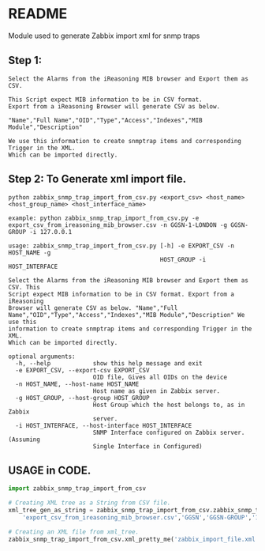 README
===============
Module used to generate Zabbix import xml for snmp traps


Step 1:
--------------------------------------------
    Select the Alarms from the iReasoning MIB browser and Export them as CSV.
    
    This Script expect MIB information to be in CSV format.
    Export from a iReasoning Browser will generate CSV as below.
    
    "Name","Full Name","OID","Type","Access","Indexes","MIB Module","Description"
    
    We use this information to create snmptrap items and corresponding Trigger in the XML.
    Which can be imported directly.


Step 2: To Generate xml import file.
--------------------------------------------
    python zabbix_snmp_trap_import_from_csv.py <export_csv> <host_name> <host_group_name> <host_interface_name>
    
    example: python zabbix_snmp_trap_import_from_csv.py -e export_csv_from_ireasoning_mib_browser.csv -n GGSN-1-LONDON -g GGSN-GROUP -i 127.0.0.1
    
    usage: zabbix_snmp_trap_import_from_csv.py [-h] -e EXPORT_CSV -n HOST_NAME -g
                                               HOST_GROUP -i HOST_INTERFACE
    
    Select the Alarms from the iReasoning MIB browser and Export them as CSV. This
    Script expect MIB information to be in CSV format. Export from a iReasoning
    Browser will generate CSV as below. "Name","Full
    Name","OID","Type","Access","Indexes","MIB Module","Description" We use this
    information to create snmptrap items and corresponding Trigger in the XML.
    Which can be imported directly.
    
    optional arguments:
      -h, --help            show this help message and exit
      -e EXPORT_CSV, --export-csv EXPORT_CSV
                            OID file, Gives all OIDs on the device
      -n HOST_NAME, --host-name HOST_NAME
                            Host name as given in Zabbix server.
      -g HOST_GROUP, --host-group HOST_GROUP
                            Host Group which the host belongs to, as in Zabbix
                            server.
      -i HOST_INTERFACE, --host-interface HOST_INTERFACE
                            SNMP Interface configured on Zabbix server. (Assuming
                            Single Interface in Configured)


USAGE in CODE.
--------------------------------------------

```python
import zabbix_snmp_trap_import_from_csv

# Creating XML tree as a String from CSV file.
xml_tree_gen_as_string = zabbix_snmp_trap_import_from_csv.zabbix_snmp_trap_import_from_csv(
    'export_csv_from_ireasoning_mib_browser.csv','GGSN','GGSN-GROUP','127.0.0.1')

# Creating an XML file from xml_tree.
zabbix_snmp_trap_import_from_csv.xml_pretty_me('zabbix_import_file.xml',xml_tree_gen_as_string)
```